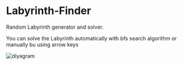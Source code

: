 # Labyrinth-Finder
Random Labyrinth generator and solver.


You can solve the Labyrinth automatically with bfs search algorithm or manually bu using arrow keys

![diyagram](https://github.com/TrKnG/Labyrinth-Finder/assets/90871098/facb6741-0800-4f09-ba2a-a93fe5bf208f)

